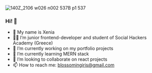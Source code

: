 ![140Z_2106 w026 n002 537B p1 537](https://user-images.githubusercontent.com/102720711/188446967-984f5354-3e62-48b7-ae26-a56b37ba7271.jpg)

  ### Hi! :vulcan_salute:
  
-  :star2: My name is Xenia
- :woman_technologist: I’m junior frontend-developer and student of Social Hackers Academy (Greece)
- 🔭 I’m currently working on my portfolio projects
- 🌱 I’m currently learning MERN stack
- 👯 I’m looking to collaborate on react projects
- 📫 How to reach me: blossomingiris@gmail.com</div></div>
